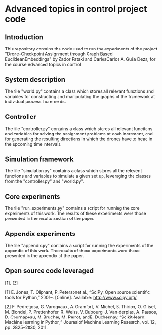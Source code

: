 # Advanced topics in control project code
## Introduction
This repository contains the code used to run the experiments of the project "Drone-Checkpoint  Assignment  through  Graph  Based  EuclideanEmbeddings" by Zador Pataki and  CarlosCarlos A. Guija Deza, for the course Advanced topics in control 
 
## System description
The file "world.py" contains a class which stores all relevant functions and variables for constructing and manipulating the graphs of the framework at individual process increments.

## Controller
The file "controller.py" contains a class which stores all relevant funcitons and variables for solving the assignment problems at each increment, and for generating the resulting directions in which the drones have to head in the upcoming time intervals.

## Simulation framework
The file "simulation.py" contains a class which stores all the relevent functions and variables to simulate a given set up, leveraging the classes from the "controller.py" and "world.py".

## Core experiments
The file "run_experiments.py" contains a script for running the core experiments of this work. The results of these experiments were those presented in the results section of the paper.

## Appendix experiments
The file "appendix.py" contains a script for running the experiments of the appendix of this work. The results of these experiments were those presented in the appendix of the paper.

## Open source code leveraged
[[1]](#1), [[2]](#2)

<a id="1">[1]</a> 
E. Jones, T. Oliphant, P. Petersonet al., “SciPy: Open source scientific tools for Python,” 2001–. [Online]. Available: http://www.scipy.org/

<a id="2">[2]</a> 
F. Pedregosa,  G.  Varoquaux,  A.  Gramfort,  V.  Michel,  B.  Thirion, O. Grisel, M. Blondel, P. Prettenhofer, R. Weiss, V. Dubourg, J. Van-derplas,  A.  Passos,  D.  Cournapeau,  M.  Brucher,  M.  Perrot,  andE.  Duchesnay,  “Scikit-learn:  Machine  learning  in  Python,” Journalof Machine Learning Research, vol. 12, pp. 2825–2830, 2011.
